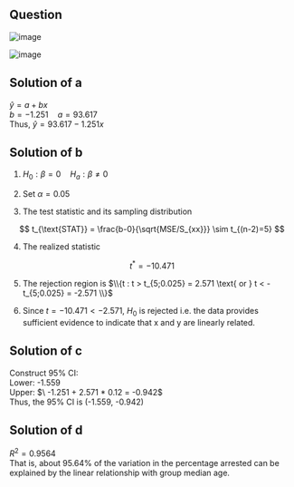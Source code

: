 ## Question

![image](https://github.com/user-attachments/assets/fa38863b-434f-4f53-a0e6-36df323360ab)

![image](https://github.com/user-attachments/assets/8f48d531-593c-43a8-ba6d-77f24622c58e)

## Solution of a

$\hat{y} = a + bx$  
$b = -1.251 \quad a = 93.617$  
Thus, $\hat{y} = 93.617 - 1.251x$  
## Solution of b

1. $H_0: \beta = 0 \quad H_a: \beta \neq 0$  
  
2. Set $\alpha = 0.05$  
  
3. The test statistic and its sampling distribution

$$
t_{\text{STAT}} = \frac{b-0}{\sqrt{MSE/S_{xx}}} \sim t_{(n-2)=5}
$$

4. The realized statistic

$$
t^* = -10.471
$$

5. The rejection region is $\\{t : t > t_{5;0.025} = 2.571 \text{ or } t < -t_{5;0.025} = -2.571 \\}$
  
6. Since $t = -10.471 < -2.571$, $H_0$ is rejected i.e. the data provides sufficient evidence to indicate that x and y are linearly related.

## Solution of c

Construct 95% CI:  
Lower: -1.559  
Upper: $\ -1.251 + 2.571 * 0.12 = -0.942\$  
Thus, the 95% CI is (-1.559, -0.942)
## Solution of d

$R^2 = 0.9564$  
That is, about 95.64% of the variation in the percentage arrested can be explained by the linear relationship with group median age.  
